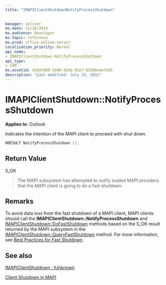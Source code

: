 ```yaml
---
title: "IMAPIClientShutdownNotifyProcessShutdown"
 
 
manager: soliver
ms.date: 11/16/2014
ms.audience: Developer
ms.topic: reference
ms.prod: office-online-server
localization_priority: Normal
api_name:
- IMAPIClientShutdown.NotifyProcessShutdown
api_type:
- COM
ms.assetid: 42dd7889-5e00-419a-91e7-8350be4efd35
description: "Last modified: July 23, 2011"
---
```


# IMAPIClientShutdown::NotifyProcessShutdown

  
  
**Applies to**: Outlook 
  
Indicates the intention of the MAPI client to proceed with shut down.
  
```cpp
HRESULT NotifyProcessShutdown ();
```

## Return Value

S_OK
  
> The MAPI subsystem has attempted to notify loaded MAPI providers that the MAPI client is going to do a fast shutdown.
    
## Remarks

To avoid data loss from the fast shutdown of a MAPI client, MAPI clients should call the **IMAPIClientShutdown::NotifyProcessShutdown** and [IMAPIClientShutdown::DoFastShutdown](imapiclientshutdown-dofastshutdown.md) methods based on the S_OK result returned by the MAPI subsystem in the [IMAPIClientShutdown::QueryFastShutdown](imapiclientshutdown-queryfastshutdown.md) method. For more information, see [Best Practices for Fast Shutdown](best-practices-for-fast-shutdown.md).
  
## See also



[IMAPIClientShutdown : IUnknown](imapiclientshutdowniunknown.md)


[Client Shutdown in MAPI](client-shutdown-in-mapi.md)

